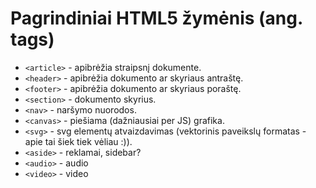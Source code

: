 # Pagrindiniai HTML5 žymėnis (ang. tags)

* `<article>` - apibrėžia straipsnį dokumente.
* `<header>` - apibrėžia dokumento ar skyriaus antraštę.
* `<footer>` - apibrėžia dokumento ar skyriaus poraštę.
* `<section>` - dokumento skyrius.
* `<nav>` - naršymo nuorodos.
* `<canvas>` - piešiama (dažniausiai per JS) grafika.
* `<svg>` - svg elementų atvaizdavimas (vektorinis paveikslų formatas - apie tai šiek tiek vėliau :)).
* `<aside>` - reklamai, sidebar?
* `<audio>` - audio
* `<video>` - video
